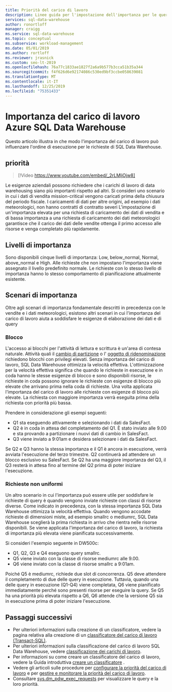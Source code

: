 ```yaml
---
title: Priorità del carico di lavoro
description: Linee guida per l'impostazione dell'importanza per le query in Azure SQL Data Warehouse.
services: sql-data-warehouse
author: ronortloff
manager: craigg
ms.service: sql-data-warehouse
ms.topic: conceptual
ms.subservice: workload-management
ms.date: 05/01/2019
ms.author: rortloff
ms.reviewer: jrasnick
ms.custom: seo-lt-2019
ms.openlocfilehash: 76a77c1833ae1827f2a6a9b577b3cca51b35a344
ms.sourcegitcommit: f4f626d6e92174086c530ed9bf3ccbe058639081
ms.translationtype: MT
ms.contentlocale: it-IT
ms.lasthandoff: 12/25/2019
ms.locfileid: "75351433"
---
```

# <a name="azure-sql-data-warehouse-workload-importance"></a>Importanza del carico di lavoro Azure SQL Data Warehouse

Questo articolo illustra in che modo l'importanza del carico di lavoro può influenzare l'ordine di esecuzione per le richieste di SQL Data Warehouse.

## <a name="importance"></a>priorità

> [!Video https://www.youtube.com/embed/_2rLMljOjw8]

Le esigenze aziendali possono richiedere che i carichi di lavoro di data warehousing siano più importanti rispetto ad altri.  Si consideri uno scenario in cui i dati di vendita mission-critical vengono caricati prima della chiusura del periodo fiscale.  I caricamenti di dati per altre origini, ad esempio i dati meteorologici, non hanno contratti di contratto severi L'impostazione di un'importanza elevata per una richiesta di caricamento dei dati di vendita e di bassa importanza a una richiesta di caricamento dei dati meteorologici garantisce che il carico dei dati delle vendite ottenga il primo accesso alle risorse e venga completato più rapidamente.

## <a name="importance-levels"></a>Livelli di importanza

Sono disponibili cinque livelli di importanza: Low, below_normal, Normal, above_normal e High.  Alle richieste che non impostano l'importanza viene assegnato il livello predefinito normale. Le richieste con lo stesso livello di importanza hanno lo stesso comportamento di pianificazione attualmente esistente.

## <a name="importance-scenarios"></a>Scenari di importanza

Oltre agli scenari di importanza fondamentale descritti in precedenza con le vendite e i dati meteorologici, esistono altri scenari in cui l'importanza del carico di lavoro aiuta a soddisfare le esigenze di elaborazione dei dati e di query

### <a name="locking"></a>Blocco

L'accesso ai blocchi per l'attività di lettura e scrittura è un'area di contesa naturale. Attività quali il [cambio di partizione](/azure/sql-data-warehouse/sql-data-warehouse-tables-partition) o l' [oggetto di ridenominazione](/sql/t-sql/statements/rename-transact-sql?view=azure-sqldw-latest) richiedono blocchi con privilegi elevati.  Senza importanza del carico di lavoro, SQL Data Warehouse ottimizza la velocità effettiva. L'ottimizzazione per la velocità effettiva significa che quando le richieste in esecuzione e in coda hanno le stesse esigenze di blocco e sono disponibili risorse, le richieste in coda possono ignorare le richieste con esigenze di blocco più elevate che arrivano prima nella coda di richieste. Una volta applicata l'importanza del carico di lavoro alle richieste con esigenze di blocco più elevate. La richiesta con maggiore importanza verrà eseguita prima della richiesta con priorità più bassa.

Prendere in considerazione gli esempi seguenti:

- Q1 sta eseguendo attivamente e selezionando i dati da SalesFact.
- Q2 è in coda in attesa del completamento del Q1.  È stato inviato alle 9.00 e sta provando a partizionare i nuovi dati di cambio in SalesFact.
- Q3 viene inviato a 9:01am e desidera selezionare i dati da SalesFact.

Se Q2 e Q3 hanno la stessa importanza e il Q1 è ancora in esecuzione, verrà avviata l'esecuzione del terzo trimestre. Q2 continuerà ad attendere un blocco esclusivo su SalesFact.  Se Q2 ha una maggiore importanza del Q3, il Q3 resterà in attesa fino al termine del Q2 prima di poter iniziare l'esecuzione.

### <a name="non-uniform-requests"></a>Richieste non uniformi

Un altro scenario in cui l'importanza può essere utile per soddisfare le richieste di query è quando vengono inviate richieste con classi di risorse diverse.  Come indicato in precedenza, con la stessa importanza SQL Data Warehouse ottimizza la velocità effettiva. Quando vengono accodate richieste di dimensioni miste, ad esempio smallrc o mediumrc, SQL Data Warehouse sceglierà la prima richiesta in arrivo che rientra nelle risorse disponibili. Se viene applicata l'importanza del carico di lavoro, la richiesta di importanza più elevata viene pianificata successivamente.
  
Si consideri l'esempio seguente in DW500c:

- Q1, Q2, Q3 e Q4 eseguono query smallrc.
- Q5 viene inviato con la classe di risorse mediumrc alle 9.00.
- Q6 viene inviato con la classe di risorse smallrc a 9:01am.

Poiché Q5 è mediumrc, richiede due slot di concorrenza. Q5 deve attendere il completamento di due delle query in esecuzione.  Tuttavia, quando una delle query in esecuzione (Q1-Q4) viene completata, Q6 viene pianificato immediatamente perché sono presenti risorse per eseguire la query.  Se Q5 ha una priorità più elevata rispetto a Q6, Q6 attende che la versione Q5 sia in esecuzione prima di poter iniziare l'esecuzione.

## <a name="next-steps"></a>Passaggi successivi

- Per ulteriori informazioni sulla creazione di un classificatore, vedere la pagina relativa alla creazione di un [classificatore del carico di lavoro (Transact-SQL)](/sql/t-sql/statements/create-workload-classifier-transact-sql).  
- Per ulteriori informazioni sulla classificazione del carico di lavoro SQL Data Warehouse, vedere [classificazione dei carichi di lavoro](sql-data-warehouse-workload-classification.md).  
- Per informazioni su come creare un classificatore del carico di lavoro, vedere la Guida introduttiva [creare un classificatore](quickstart-create-a-workload-classifier-tsql.md) . 
- Vedere gli articoli sulle procedure per [configurare la priorità del carico di lavoro](sql-data-warehouse-how-to-configure-workload-importance.md) e per [gestire e monitorare la priorità del carico di lavoro](sql-data-warehouse-how-to-manage-and-monitor-workload-importance.md).
- Consultare [sys.dm_pdw_exec_requests](/sql/relational-databases/system-dynamic-management-views/sys-dm-pdw-exec-requests-transact-sql?view=azure-sqldw-latest) per visualizzare le query e la loro priorità.
